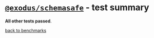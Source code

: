 # [`@exodus/schemasafe`](https://github.com/ExodusMovement/schemasafe) - test summary



**All other tests passed**.

[back to benchmarks](https://github.com/ebdrup/json-schema-benchmark)